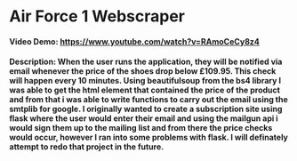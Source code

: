 # Air Force 1 Webscraper
#### Video Demo:  <https://www.youtube.com/watch?v=RAmoCeCy8z4>
#### Description: When the user runs the application, they will be notified via email whenever the price of the shoes drop below £109.95. This check will happen every 10 minutes. Using beautifulsoup from the bs4 library I was able to get the html element that contained the price of the product and from that i was able to write functions to carry out the email using the smtplib for google. I originally wanted to create a subscription site using flask where the user would enter their email and using the mailgun api i would sign them up to the mailing list and from there the price checks would occur, however I ran into some problems with flask. I will definately attempt to redo that project in the future.